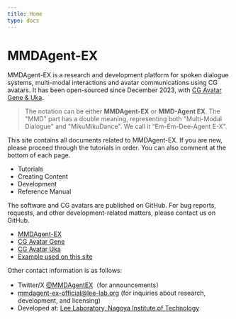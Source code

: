 ```yaml
---
title: Home
type: docs
---
```

# MMDAgent-EX

MMDAgent-EX is a research and development platform for spoken dialogue systems, multi-modal interactions and avatar communications using CG avatars. It has been open-sourced since December 2023, with [CG Avatar Gene & Uka](https://www.slp.nitech.ac.jp/en/avatar/).

> The notation can be either **MMDAgent-EX** or **MMD-Agent EX**. The "MMD" part has a double meaning, representing both "Multi-Modal Dialogue" and "MikuMikuDance". We call it “Em-Em-Dee-Agent E-X”.

This site contains all documents related to MMDAgent-EX.  If you are new, please proceed through the tutorials in order. You can also comment at the bottom of each page.

- Tutorials
- Creating Content
- Development
- Reference Manual

The software and CG avatars are published on GitHub. For bug reports, requests, and other development-related matters, please contact us on GitHub.

- [MMDAgent-EX](https://github.com/mmdagent-ex/MMDAgent-EX)
- [CG Avatar Gene](https://github.com/mmdagent-ex/gene)
- [CG Avatar Uka](https://github.com/mmdagent-ex/uka)
- [Example used on this site](https://github.com/mmdagent-ex/example)

Other contact information is as follows:

- Twitter/X [@MMDAgentEX](https://twitter.com/MMDAgentEX)（for announcements）
- mmdagent-ex-official@lee-lab.org (for inquiries about research, development, and licensing)
- Developed at: [Lee Laboratory, Nagoya Institute of Technology](https://www.slp.nitech.ac.jp/en/)